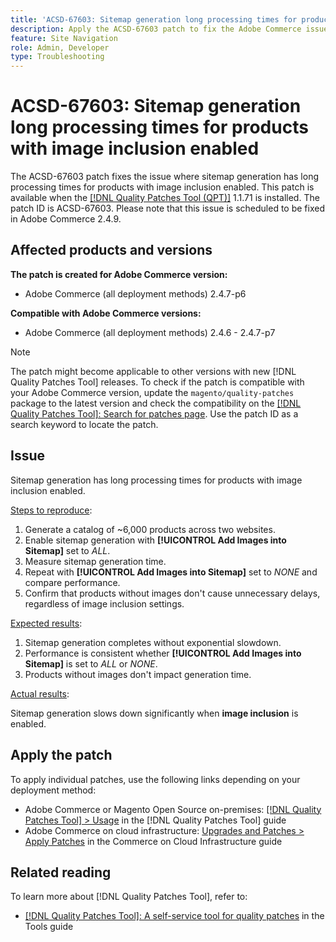 ```yaml
---
title: 'ACSD-67603: Sitemap generation long processing times for products with image inclusion enabled'
description: Apply the ACSD-67603 patch to fix the Adobe Commerce issue where sitemap generation for products with images experienced exponential slowdown.
feature: Site Navigation
role: Admin, Developer
type: Troubleshooting
---
```


# ACSD-67603: Sitemap generation long processing times for products with image inclusion enabled

The ACSD-67603 patch fixes the issue where sitemap generation has long processing times for products with image inclusion enabled. This patch is available when the [[!DNL Quality Patches Tool (QPT)]](/help/tools/quality-patches-tool/quality-patches-tool-to-self-serve-quality-patches.md) 1.1.71 is installed. The patch ID is ACSD-67603. Please note that this issue is scheduled to be fixed in Adobe Commerce 2.4.9.

## Affected products and versions

**The patch is created for Adobe Commerce version:**

* Adobe Commerce (all deployment methods) 2.4.7-p6

**Compatible with Adobe Commerce versions:**

* Adobe Commerce (all deployment methods) 2.4.6 - 2.4.7-p7

>[!NOTE]
>
>The patch might become applicable to other versions with new [!DNL Quality Patches Tool] releases. To check if the patch is compatible with your Adobe Commerce version, update the `magento/quality-patches` package to the latest version and check the compatibility on the [[!DNL Quality Patches Tool]: Search for patches page](https://experienceleague.adobe.com/tools/commerce-quality-patches/index.html). Use the patch ID as a search keyword to locate the patch.

## Issue

Sitemap generation has long processing times for products with image inclusion enabled.

<u>Steps to reproduce</u>:

1. Generate a catalog of ~6,000 products across two websites.
1. Enable sitemap generation with **[!UICONTROL Add Images into Sitemap]** set to *ALL*.
1. Measure sitemap generation time.
1. Repeat with **[!UICONTROL Add Images into Sitemap]** set to *NONE* and compare performance.
1. Confirm that products without images don't cause unnecessary delays, regardless of image inclusion settings.

<u>Expected results</u>:

1. Sitemap generation completes without exponential slowdown.
1. Performance is consistent whether **[!UICONTROL Add Images into Sitemap]** is set to *ALL* or *NONE*.
1. Products without images don't impact generation time.

<u>Actual results</u>:

Sitemap generation slows down significantly when **image inclusion** is enabled.

## Apply the patch

To apply individual patches, use the following links depending on your deployment method:

* Adobe Commerce or Magento Open Source on-premises: [[!DNL Quality Patches Tool] > Usage](/help/tools/quality-patches-tool/usage.md) in the [!DNL Quality Patches Tool] guide
* Adobe Commerce on cloud infrastructure: [Upgrades and Patches > Apply Patches](https://experienceleague.adobe.com/docs/commerce-cloud-service/user-guide/develop/upgrade/apply-patches.html) in the Commerce on Cloud Infrastructure guide

## Related reading

To learn more about [!DNL Quality Patches Tool], refer to:

* [[!DNL Quality Patches Tool]: A self-service tool for quality patches](/help/tools/quality-patches-tool/quality-patches-tool-to-self-serve-quality-patches.md) in the Tools guide
